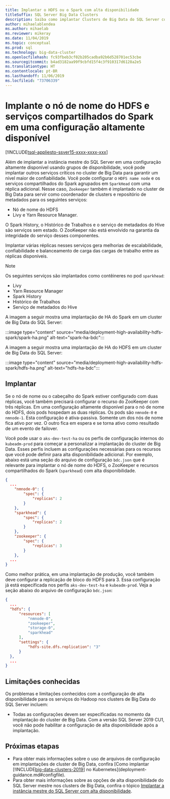 ```yaml
---
title: Implantar o HDFS ou o Spark com alta disponibilidade
titleSuffix: SQL Server Big Data Clusters
description: Saiba como implantar Clusters de Big Data do SQL Server com alta disponibilidade.
author: mihaelablendea
ms.author: mihaelab
ms.reviewer: mikeray
ms.date: 11/04/2019
ms.topic: conceptual
ms.prod: sql
ms.technology: big-data-cluster
ms.openlocfilehash: fc93fbeb3cf02b205cadba92b6d528701ec53cbe
ms.sourcegitcommit: b4ad3182aa99f9cbfd15f4c3f910317d6128a2e5
ms.translationtype: HT
ms.contentlocale: pt-BR
ms.lasthandoff: 11/06/2019
ms.locfileid: "73706339"
---
```

# <a name="deploy-hdfs-name-node-and-shared-spark-services-in-a-highly-available-configuration"></a>Implante o nó de nome do HDFS e serviços compartilhados do Spark em uma configuração altamente disponível

[!INCLUDE[tsql-appliesto-ssver15-xxxx-xxxx-xxx](../includes/tsql-appliesto-ssver15-xxxx-xxxx-xxx.md)]

Além de implantar a instância mestre do SQL Server em uma configuração altamente disponível usando grupos de disponibilidade, você pode implantar outros serviços críticos no cluster de Big Data para garantir um nível maior de confiabilidade. Você pode configurar o `HDFS name node` e os serviços compartilhados do Spark agrupados em `SparkHead` com uma réplica adicional. Nesse caso, `Zookeeper` também é implantado no cluster de Big Data para servir como coordenador de clusters e repositório de metadados para os seguintes serviços: 

- Nó de nome do HDFS
- Livy e Yarn Resource Manager. 

O Spark History, o Histórico de Trabalhos e o serviço de metadados do Hive são serviços sem estado. O ZooKeeper não está envolvido na garantia da integridade do serviço desses componentes. 

Implantar várias réplicas nesses serviços gera melhorias de escalabilidade, confiabilidade e balanceamento de carga das cargas de trabalho entre as réplicas disponíveis.

> [!NOTE]
> Os seguintes serviços são implantados como contêineres no pod `sparkhead`: 
> - Livy
> - Yarn Resource Manager
> - Spark History
> - Histórico de Trabalhos
> - Serviço de metadados do Hive  
>

A imagem a seguir mostra uma implantação de HA do Spark em um cluster de Big Data do SQL Server:

:::image type="content" source="media/deployment-high-availability-hdfs-spark/spark-ha.png" alt-text="spark-ha-bdc":::

A imagem a seguir mostra uma implantação de HA do HDFS em um cluster de Big Data do SQL Server:

:::image type="content" source="media/deployment-high-availability-hdfs-spark/hdfs-ha.png" alt-text="hdfs-ha-bdc":::

## <a name="deploy"></a>Implantar

Se o nó de nome ou o cabeçalho do Spark estiver configurado com duas réplicas, você também precisará configurar o recurso do ZooKeeper com três réplicas. Em uma configuração altamente disponível para o nó de nome do HDFS, dois pods hospedam as duas réplicas. Os pods são `nmnode-0` e `nmnode-1`. Esta configuração é ativa-passiva. Somente um dos nós de nome fica ativo por vez. O outro fica em espera e se torna ativo como resultado de um evento de failover. 

Você pode usar o `aks-dev-test-ha` ou os perfis de configuração internos do `kubeadm-prod` para começar a personalizar a implantação do cluster de Big Data. Esses perfis incluem as configurações necessárias para os recursos que você pode definir para alta disponibilidade adicional. Por exemplo, abaixo está uma seção do arquivo de configuração `bdc.json` que é relevante para implantar o nó de nome do HDFS, o ZooKeeper e recursos compartilhados do Spark (`sparkhead`) com alta disponibilidade.  

```json
{
  ...
    "nmnode-0": {
        "spec": {
            "replicas": 2
        }
    },
    "sparkhead": {
        "spec": {
            "replicas": 2
        }
    },
    "zookeeper": {
        "spec": {
            "replicas": 3
        }
    },
  ...
}
```

Como melhor prática, em uma implantação de produção, você também deve configurar a replicação de bloco do HDFS para 3. Essa configuração já está especificada nos perfis `aks-dev-test-ha` e `kubeadm-prod`. Veja a seção abaixo do arquivo de configuração `bdc.json`:

```json
{
  ...
  "hdfs": {
      "resources": [
          "nmnode-0",
          "zookeeper",
          "storage-0",
          "sparkhead"
      ],
      "settings": {
          "hdfs-site.dfs.replication": "3"
      }
  },
  ...
}
```

## <a name="known-limitations"></a>Limitações conhecidas

Os problemas e limitações conhecidos com a configuração de alta disponibilidade para os serviços do Hadoop nos clusters de Big Data do SQL Server incluem:

- Todas as configurações devem ser especificadas no momento da implantação do cluster de Big Data. Com a versão SQL Server 2019 CU1, você não pode habilitar a configuração de alta disponibilidade após a implantação.

## <a name="next-steps"></a>Próximas etapas

- Para obter mais informações sobre o uso de arquivos de configuração em implantações de cluster de Big Data, confira [Como implantar [!INCLUDE[big-data-clusters-2019](../includes/ssbigdataclusters-ss-nover.md)] no Kubernetes](deployment-guidance.md#configfile).
- Para obter mais informações sobre as opções de alta disponibilidade do SQL Server mestre nos clusters de Big Data, confira o tópico [Implantar a instância mestre do SQL Server com alta disponibilidade](deployment-high-availability.md).
